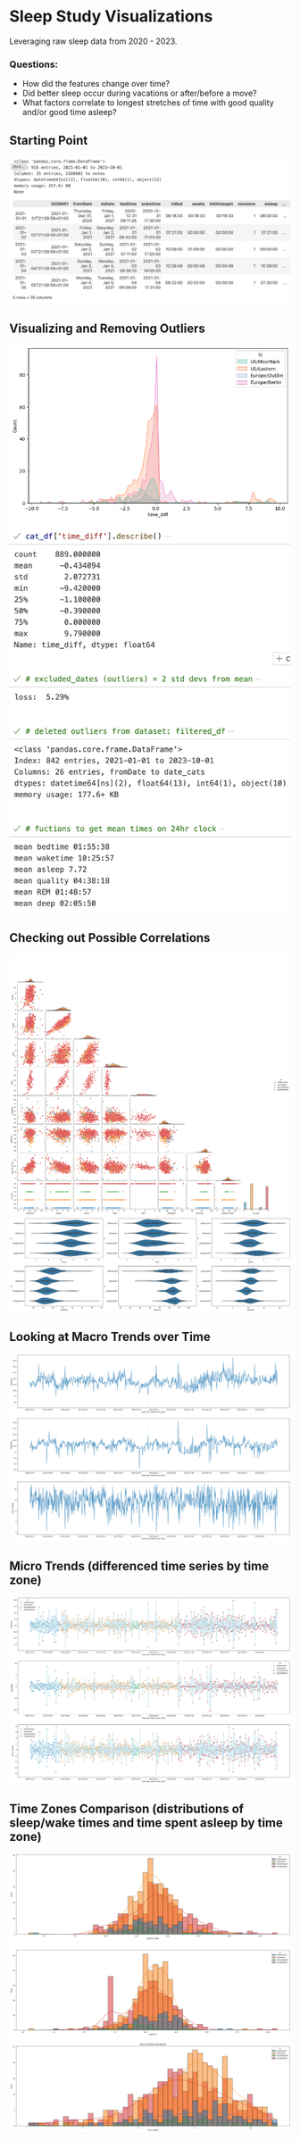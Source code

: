 # Sleep Study Visualizations

Leveraging raw sleep data from 2020 - 2023.

### Questions:

- How did the features change over time?
- Did better sleep occur during vacations or after/before a move?
- What factors correlate to longest stretches of time with good quality and/or good time asleep?

## Starting Point
![png](/readme_files/viz/data1.png)

## Visualizing and Removing Outliers
![png](/readme_files/viz/time_diff.png)
![png](/readme_files/viz/slimming.png)

## Checking out Possible Correlations
![png](/readme_files/viz/pair.png)
![png](/readme_files/viz/violin.png)

## Looking at Macro Trends over Time
![png](/readme_files/viz/time_ser.png)

## Micro Trends (differenced time series by time zone)
![png](/readme_files/viz/time_ser_diff.png)

## Time Zones Comparison (distributions of sleep/wake times and time spent asleep by time zone)
![png](/readme_files/viz/dist.png)
